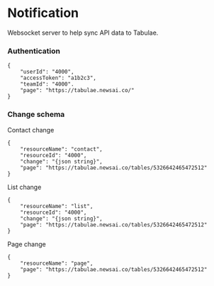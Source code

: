# Notification

Websocket server to help sync API data to Tabulae.

### Authentication

```
{
    "userId": "4000",
    "accessToken": "a1b2c3",
    "teamId": "4000".
    "page": "https://tabulae.newsai.co/"
}
```

### Change schema

Contact change

```
{
    "resourceName": "contact",
    "resourceId": "4000",
    "change": "{json string}",
    "page": "https://tabulae.newsai.co/tables/5326642465472512"
}
```

List change

```
{
    "resourceName": "list",
    "resourceId": "4000",
    "change": "{json string}",
    "page": "https://tabulae.newsai.co/tables/5326642465472512"
}
```

Page change

```
{
    "resourceName": "page",
    "page": "https://tabulae.newsai.co/tables/5326642465472512"
}
```
